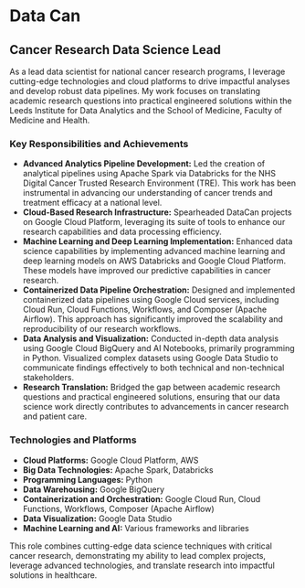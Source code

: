 # Data Can

## Cancer Research Data Science Lead

As a lead data scientist for national cancer research programs, I leverage cutting-edge technologies and cloud platforms to drive impactful analyses and develop robust data pipelines. My work focuses on translating academic research questions into practical engineered solutions within the Leeds Institute for Data Analytics and the School of Medicine, Faculty of Medicine and Health.

### Key Responsibilities and Achievements

* **Advanced Analytics Pipeline Development:** Led the creation of analytical pipelines using Apache Spark via Databricks for the NHS Digital Cancer Trusted Research Environment (TRE). This work has been instrumental in advancing our understanding of cancer trends and treatment efficacy at a national level.
* **Cloud-Based Research Infrastructure:** Spearheaded DataCan projects on Google Cloud Platform, leveraging its suite of tools to enhance our research capabilities and data processing efficiency.
* **Machine Learning and Deep Learning Implementation:** Enhanced data science capabilities by implementing advanced machine learning and deep learning models on AWS Databricks and Google Cloud Platform. These models have improved our predictive capabilities in cancer research.
* **Containerized Data Pipeline Orchestration:** Designed and implemented containerized data pipelines using Google Cloud services, including Cloud Run, Cloud Functions, Workflows, and Composer (Apache Airflow). This approach has significantly improved the scalability and reproducibility of our research workflows.
* **Data Analysis and Visualization:** Conducted in-depth data analysis using Google Cloud BigQuery and AI Notebooks, primarily programming in Python. Visualized complex datasets using Google Data Studio to communicate findings effectively to both technical and non-technical stakeholders.
* **Research Translation:** Bridged the gap between academic research questions and practical engineered solutions, ensuring that our data science work directly contributes to advancements in cancer research and patient care.

### Technologies and Platforms

* **Cloud Platforms:** Google Cloud Platform, AWS
* **Big Data Technologies:** Apache Spark, Databricks
* **Programming Languages:** Python
* **Data Warehousing:** Google BigQuery
* **Containerization and Orchestration:** Google Cloud Run, Cloud Functions, Workflows, Composer (Apache Airflow)
* **Data Visualization:** Google Data Studio
* **Machine Learning and AI:** Various frameworks and libraries

This role combines cutting-edge data science techniques with critical cancer research, demonstrating my ability to lead complex projects, leverage advanced technologies, and translate research into impactful solutions in healthcare.
